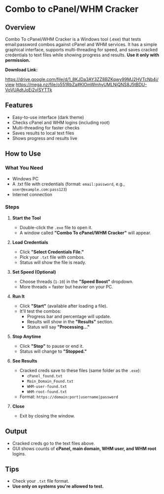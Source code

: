 # Combo to cPanel/WHM Cracker

## Overview
Combo To cPanel/WHM Cracker is a Windows tool (.exe) that tests email:password combos against cPanel and WHM services. It has a simple graphical interface, supports multi-threading for speed, and saves cracked credentials to text files while showing progress and results. **Use it only with permission.**

**Download Link:**

https://drive.google.com/file/d/1_8KJDa3AY3ZZ8BZKqwy99MJ2HVTcNb4j/view
https://mega.nz/file/o551RbZa#KlOmWmhyUMLNjQNS8J5tBDU-VoVUAdtJoEi2vISYTTk

## Features
- Easy-to-use interface (dark theme)
- Checks cPanel and WHM logins (including root)
- Multi-threading for faster checks
- Saves results to local text files
- Shows progress and results live

## How to Use

### What You Need
- Windows PC
- A .txt file with credentials (format: `email:password`, e.g., `user@example.com:pass123`)
- Internet connection

### Steps
1. **Start the Tool**
   - Double-click the `.exe` file to open it.
   - A window called **"Combo To cPanel/WHM Cracker"** will appear.

2. **Load Credentials**
   - Click **"Select Credentials File."**
   - Pick your `.txt` file with combos.
   - Status will show the file is ready.

3. **Set Speed (Optional)**
   - Choose threads (`1-10`) in the **"Speed Boost"** dropdown. 
   - More threads = faster but heavier on your PC.

4. **Run It**
   - Click **"Start"** (available after loading a file).
   - It'll test the combos:
     - Progress bar and percentage will update.
     - Results will show in the **"Results"** section.
     - Status will say **"Processing..."**

5. **Stop Anytime**
   - Click **"Stop"** to pause or end it.
   - Status will change to **"Stopped."**

6. **See Results**
   - Cracked creds save to these files (same folder as the `.exe`):
     - `cPanel_found.txt`
     - `Main_Domain_Found.txt`
     - `WHM-user-found.txt`
     - `WHM-root-found.txt`
   - Format: `https://domain:port|username|password`

7. **Close**
   - Exit by closing the window.

## Output
- Cracked creds go to the text files above.
- GUI shows counts of **cPanel, main domain, WHM user, and WHM root** logins.

## Tips
- Check your `.txt` file format.
- **Use only on systems you're allowed to test.**
